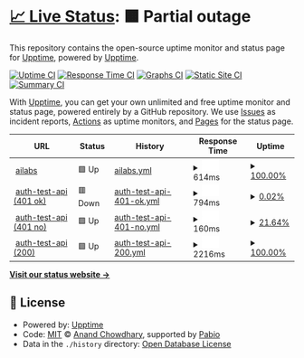 # [📈 Live Status](https://demo.upptime.js.org): <!--live status--> **🟧 Partial outage**

This repository contains the open-source uptime monitor and status page for [Upptime](https://upptime.js.org), powered by [Upptime](https://github.com/upptime/upptime).

[![Uptime CI](https://github.com/upptime/upptime/workflows/Uptime%20CI/badge.svg)](https://github.com/upptime/upptime/actions?query=workflow%3A%22Uptime+CI%22)
[![Response Time CI](https://github.com/upptime/upptime/workflows/Response%20Time%20CI/badge.svg)](https://github.com/upptime/upptime/actions?query=workflow%3A%22Response+Time+CI%22)
[![Graphs CI](https://github.com/upptime/upptime/workflows/Graphs%20CI/badge.svg)](https://github.com/upptime/upptime/actions?query=workflow%3A%22Graphs+CI%22)
[![Static Site CI](https://github.com/upptime/upptime/workflows/Static%20Site%20CI/badge.svg)](https://github.com/upptime/upptime/actions?query=workflow%3A%22Static+Site+CI%22)
[![Summary CI](https://github.com/upptime/upptime/workflows/Summary%20CI/badge.svg)](https://github.com/upptime/upptime/actions?query=workflow%3A%22Summary+CI%22)

With [Upptime](https://upptime.js.org), you can get your own unlimited and free uptime monitor and status page, powered entirely by a GitHub repository. We use [Issues](https://github.com/upptime/upptime/issues) as incident reports, [Actions](https://github.com/upptime/upptime/actions) as uptime monitors, and [Pages](https://demo.upptime.js.org) for the status page.

<!--start: status pages-->
<!-- This summary is generated by Upptime (https://github.com/upptime/upptime) -->
<!-- Do not edit this manually, your changes will be overwritten -->
<!-- prettier-ignore -->
| URL | Status | History | Response Time | Uptime |
| --- | ------ | ------- | ------------- | ------ |
| <img alt="" src="https://icons.duckduckgo.com/ip3/ailabs.monitorapp.com.ico" height="13"> [ailabs](https://ailabs.monitorapp.com) | 🟩 Up | [ailabs.yml](https://github.com/gakmax/ailabs-status/commits/HEAD/history/ailabs.yml) | <details><summary><img alt="Response time graph" src="./graphs/ailabs/response-time-week.png" height="20"> 614ms</summary><br><a href="https://ailabs.status/history/ailabs"><img alt="Response time 614" src="https://img.shields.io/endpoint?url=https%3A%2F%2Fraw.githubusercontent.com%2Fgakmax%2Failabs-status%2FHEAD%2Fapi%2Failabs%2Fresponse-time.json"></a><br><a href="https://ailabs.status/history/ailabs"><img alt="24-hour response time 614" src="https://img.shields.io/endpoint?url=https%3A%2F%2Fraw.githubusercontent.com%2Fgakmax%2Failabs-status%2FHEAD%2Fapi%2Failabs%2Fresponse-time-day.json"></a><br><a href="https://ailabs.status/history/ailabs"><img alt="7-day response time 614" src="https://img.shields.io/endpoint?url=https%3A%2F%2Fraw.githubusercontent.com%2Fgakmax%2Failabs-status%2FHEAD%2Fapi%2Failabs%2Fresponse-time-week.json"></a><br><a href="https://ailabs.status/history/ailabs"><img alt="30-day response time 614" src="https://img.shields.io/endpoint?url=https%3A%2F%2Fraw.githubusercontent.com%2Fgakmax%2Failabs-status%2FHEAD%2Fapi%2Failabs%2Fresponse-time-month.json"></a><br><a href="https://ailabs.status/history/ailabs"><img alt="1-year response time 614" src="https://img.shields.io/endpoint?url=https%3A%2F%2Fraw.githubusercontent.com%2Fgakmax%2Failabs-status%2FHEAD%2Fapi%2Failabs%2Fresponse-time-year.json"></a></details> | <details><summary><a href="https://ailabs.status/history/ailabs">100.00%</a></summary><a href="https://ailabs.status/history/ailabs"><img alt="All-time uptime 100.00%" src="https://img.shields.io/endpoint?url=https%3A%2F%2Fraw.githubusercontent.com%2Fgakmax%2Failabs-status%2FHEAD%2Fapi%2Failabs%2Fuptime.json"></a><br><a href="https://ailabs.status/history/ailabs"><img alt="24-hour uptime 100.00%" src="https://img.shields.io/endpoint?url=https%3A%2F%2Fraw.githubusercontent.com%2Fgakmax%2Failabs-status%2FHEAD%2Fapi%2Failabs%2Fuptime-day.json"></a><br><a href="https://ailabs.status/history/ailabs"><img alt="7-day uptime 100.00%" src="https://img.shields.io/endpoint?url=https%3A%2F%2Fraw.githubusercontent.com%2Fgakmax%2Failabs-status%2FHEAD%2Fapi%2Failabs%2Fuptime-week.json"></a><br><a href="https://ailabs.status/history/ailabs"><img alt="30-day uptime 100.00%" src="https://img.shields.io/endpoint?url=https%3A%2F%2Fraw.githubusercontent.com%2Fgakmax%2Failabs-status%2FHEAD%2Fapi%2Failabs%2Fuptime-month.json"></a><br><a href="https://ailabs.status/history/ailabs"><img alt="1-year uptime 100.00%" src="https://img.shields.io/endpoint?url=https%3A%2F%2Fraw.githubusercontent.com%2Fgakmax%2Failabs-status%2FHEAD%2Fapi%2Failabs%2Fuptime-year.json"></a></details>
| <img alt="" src="https://icons.duckduckgo.com/ip3/ailabs-api.monitorapp.com.ico" height="13"> [auth-test-api (401 ok)](https://ailabs-api.monitorapp.com/v1/analysis/file/status?id=100) | 🟥 Down | [auth-test-api-401-ok.yml](https://github.com/gakmax/ailabs-status/commits/HEAD/history/auth-test-api-401-ok.yml) | <details><summary><img alt="Response time graph" src="./graphs/auth-test-api-401-ok/response-time-week.png" height="20"> 794ms</summary><br><a href="https://ailabs.status/history/auth-test-api-401-ok"><img alt="Response time 794" src="https://img.shields.io/endpoint?url=https%3A%2F%2Fraw.githubusercontent.com%2Fgakmax%2Failabs-status%2FHEAD%2Fapi%2Fauth-test-api-401-ok%2Fresponse-time.json"></a><br><a href="https://ailabs.status/history/auth-test-api-401-ok"><img alt="24-hour response time 794" src="https://img.shields.io/endpoint?url=https%3A%2F%2Fraw.githubusercontent.com%2Fgakmax%2Failabs-status%2FHEAD%2Fapi%2Fauth-test-api-401-ok%2Fresponse-time-day.json"></a><br><a href="https://ailabs.status/history/auth-test-api-401-ok"><img alt="7-day response time 794" src="https://img.shields.io/endpoint?url=https%3A%2F%2Fraw.githubusercontent.com%2Fgakmax%2Failabs-status%2FHEAD%2Fapi%2Fauth-test-api-401-ok%2Fresponse-time-week.json"></a><br><a href="https://ailabs.status/history/auth-test-api-401-ok"><img alt="30-day response time 794" src="https://img.shields.io/endpoint?url=https%3A%2F%2Fraw.githubusercontent.com%2Fgakmax%2Failabs-status%2FHEAD%2Fapi%2Fauth-test-api-401-ok%2Fresponse-time-month.json"></a><br><a href="https://ailabs.status/history/auth-test-api-401-ok"><img alt="1-year response time 794" src="https://img.shields.io/endpoint?url=https%3A%2F%2Fraw.githubusercontent.com%2Fgakmax%2Failabs-status%2FHEAD%2Fapi%2Fauth-test-api-401-ok%2Fresponse-time-year.json"></a></details> | <details><summary><a href="https://ailabs.status/history/auth-test-api-401-ok">0.02%</a></summary><a href="https://ailabs.status/history/auth-test-api-401-ok"><img alt="All-time uptime 0.02%" src="https://img.shields.io/endpoint?url=https%3A%2F%2Fraw.githubusercontent.com%2Fgakmax%2Failabs-status%2FHEAD%2Fapi%2Fauth-test-api-401-ok%2Fuptime.json"></a><br><a href="https://ailabs.status/history/auth-test-api-401-ok"><img alt="24-hour uptime 0.02%" src="https://img.shields.io/endpoint?url=https%3A%2F%2Fraw.githubusercontent.com%2Fgakmax%2Failabs-status%2FHEAD%2Fapi%2Fauth-test-api-401-ok%2Fuptime-day.json"></a><br><a href="https://ailabs.status/history/auth-test-api-401-ok"><img alt="7-day uptime 0.02%" src="https://img.shields.io/endpoint?url=https%3A%2F%2Fraw.githubusercontent.com%2Fgakmax%2Failabs-status%2FHEAD%2Fapi%2Fauth-test-api-401-ok%2Fuptime-week.json"></a><br><a href="https://ailabs.status/history/auth-test-api-401-ok"><img alt="30-day uptime 0.02%" src="https://img.shields.io/endpoint?url=https%3A%2F%2Fraw.githubusercontent.com%2Fgakmax%2Failabs-status%2FHEAD%2Fapi%2Fauth-test-api-401-ok%2Fuptime-month.json"></a><br><a href="https://ailabs.status/history/auth-test-api-401-ok"><img alt="1-year uptime 0.02%" src="https://img.shields.io/endpoint?url=https%3A%2F%2Fraw.githubusercontent.com%2Fgakmax%2Failabs-status%2FHEAD%2Fapi%2Fauth-test-api-401-ok%2Fuptime-year.json"></a></details>
| <img alt="" src="https://icons.duckduckgo.com/ip3/ailabs-api.monitorapp.com.ico" height="13"> [auth-test-api (401 no)](https://ailabs-api.monitorapp.com/v1/analysis/file/status?id=100) | 🟩 Up | [auth-test-api-401-no.yml](https://github.com/gakmax/ailabs-status/commits/HEAD/history/auth-test-api-401-no.yml) | <details><summary><img alt="Response time graph" src="./graphs/auth-test-api-401-no/response-time-week.png" height="20"> 160ms</summary><br><a href="https://ailabs.status/history/auth-test-api-401-no"><img alt="Response time 160" src="https://img.shields.io/endpoint?url=https%3A%2F%2Fraw.githubusercontent.com%2Fgakmax%2Failabs-status%2FHEAD%2Fapi%2Fauth-test-api-401-no%2Fresponse-time.json"></a><br><a href="https://ailabs.status/history/auth-test-api-401-no"><img alt="24-hour response time 160" src="https://img.shields.io/endpoint?url=https%3A%2F%2Fraw.githubusercontent.com%2Fgakmax%2Failabs-status%2FHEAD%2Fapi%2Fauth-test-api-401-no%2Fresponse-time-day.json"></a><br><a href="https://ailabs.status/history/auth-test-api-401-no"><img alt="7-day response time 160" src="https://img.shields.io/endpoint?url=https%3A%2F%2Fraw.githubusercontent.com%2Fgakmax%2Failabs-status%2FHEAD%2Fapi%2Fauth-test-api-401-no%2Fresponse-time-week.json"></a><br><a href="https://ailabs.status/history/auth-test-api-401-no"><img alt="30-day response time 160" src="https://img.shields.io/endpoint?url=https%3A%2F%2Fraw.githubusercontent.com%2Fgakmax%2Failabs-status%2FHEAD%2Fapi%2Fauth-test-api-401-no%2Fresponse-time-month.json"></a><br><a href="https://ailabs.status/history/auth-test-api-401-no"><img alt="1-year response time 160" src="https://img.shields.io/endpoint?url=https%3A%2F%2Fraw.githubusercontent.com%2Fgakmax%2Failabs-status%2FHEAD%2Fapi%2Fauth-test-api-401-no%2Fresponse-time-year.json"></a></details> | <details><summary><a href="https://ailabs.status/history/auth-test-api-401-no">21.64%</a></summary><a href="https://ailabs.status/history/auth-test-api-401-no"><img alt="All-time uptime 21.64%" src="https://img.shields.io/endpoint?url=https%3A%2F%2Fraw.githubusercontent.com%2Fgakmax%2Failabs-status%2FHEAD%2Fapi%2Fauth-test-api-401-no%2Fuptime.json"></a><br><a href="https://ailabs.status/history/auth-test-api-401-no"><img alt="24-hour uptime 21.64%" src="https://img.shields.io/endpoint?url=https%3A%2F%2Fraw.githubusercontent.com%2Fgakmax%2Failabs-status%2FHEAD%2Fapi%2Fauth-test-api-401-no%2Fuptime-day.json"></a><br><a href="https://ailabs.status/history/auth-test-api-401-no"><img alt="7-day uptime 21.64%" src="https://img.shields.io/endpoint?url=https%3A%2F%2Fraw.githubusercontent.com%2Fgakmax%2Failabs-status%2FHEAD%2Fapi%2Fauth-test-api-401-no%2Fuptime-week.json"></a><br><a href="https://ailabs.status/history/auth-test-api-401-no"><img alt="30-day uptime 21.64%" src="https://img.shields.io/endpoint?url=https%3A%2F%2Fraw.githubusercontent.com%2Fgakmax%2Failabs-status%2FHEAD%2Fapi%2Fauth-test-api-401-no%2Fuptime-month.json"></a><br><a href="https://ailabs.status/history/auth-test-api-401-no"><img alt="1-year uptime 21.64%" src="https://img.shields.io/endpoint?url=https%3A%2F%2Fraw.githubusercontent.com%2Fgakmax%2Failabs-status%2FHEAD%2Fapi%2Fauth-test-api-401-no%2Fuptime-year.json"></a></details>
| <img alt="" src="https://icons.duckduckgo.com/ip3/ailabs-api.monitorapp.com.ico" height="13"> [auth-test-api (200)](https://ailabs-api.monitorapp.com/v1/analysis/file/status?id=100) | 🟩 Up | [auth-test-api-200.yml](https://github.com/gakmax/ailabs-status/commits/HEAD/history/auth-test-api-200.yml) | <details><summary><img alt="Response time graph" src="./graphs/auth-test-api-200/response-time-week.png" height="20"> 2216ms</summary><br><a href="https://ailabs.status/history/auth-test-api-200"><img alt="Response time 2216" src="https://img.shields.io/endpoint?url=https%3A%2F%2Fraw.githubusercontent.com%2Fgakmax%2Failabs-status%2FHEAD%2Fapi%2Fauth-test-api-200%2Fresponse-time.json"></a><br><a href="https://ailabs.status/history/auth-test-api-200"><img alt="24-hour response time 2216" src="https://img.shields.io/endpoint?url=https%3A%2F%2Fraw.githubusercontent.com%2Fgakmax%2Failabs-status%2FHEAD%2Fapi%2Fauth-test-api-200%2Fresponse-time-day.json"></a><br><a href="https://ailabs.status/history/auth-test-api-200"><img alt="7-day response time 2216" src="https://img.shields.io/endpoint?url=https%3A%2F%2Fraw.githubusercontent.com%2Fgakmax%2Failabs-status%2FHEAD%2Fapi%2Fauth-test-api-200%2Fresponse-time-week.json"></a><br><a href="https://ailabs.status/history/auth-test-api-200"><img alt="30-day response time 2216" src="https://img.shields.io/endpoint?url=https%3A%2F%2Fraw.githubusercontent.com%2Fgakmax%2Failabs-status%2FHEAD%2Fapi%2Fauth-test-api-200%2Fresponse-time-month.json"></a><br><a href="https://ailabs.status/history/auth-test-api-200"><img alt="1-year response time 2216" src="https://img.shields.io/endpoint?url=https%3A%2F%2Fraw.githubusercontent.com%2Fgakmax%2Failabs-status%2FHEAD%2Fapi%2Fauth-test-api-200%2Fresponse-time-year.json"></a></details> | <details><summary><a href="https://ailabs.status/history/auth-test-api-200">100.00%</a></summary><a href="https://ailabs.status/history/auth-test-api-200"><img alt="All-time uptime 100.00%" src="https://img.shields.io/endpoint?url=https%3A%2F%2Fraw.githubusercontent.com%2Fgakmax%2Failabs-status%2FHEAD%2Fapi%2Fauth-test-api-200%2Fuptime.json"></a><br><a href="https://ailabs.status/history/auth-test-api-200"><img alt="24-hour uptime 100.00%" src="https://img.shields.io/endpoint?url=https%3A%2F%2Fraw.githubusercontent.com%2Fgakmax%2Failabs-status%2FHEAD%2Fapi%2Fauth-test-api-200%2Fuptime-day.json"></a><br><a href="https://ailabs.status/history/auth-test-api-200"><img alt="7-day uptime 100.00%" src="https://img.shields.io/endpoint?url=https%3A%2F%2Fraw.githubusercontent.com%2Fgakmax%2Failabs-status%2FHEAD%2Fapi%2Fauth-test-api-200%2Fuptime-week.json"></a><br><a href="https://ailabs.status/history/auth-test-api-200"><img alt="30-day uptime 100.00%" src="https://img.shields.io/endpoint?url=https%3A%2F%2Fraw.githubusercontent.com%2Fgakmax%2Failabs-status%2FHEAD%2Fapi%2Fauth-test-api-200%2Fuptime-month.json"></a><br><a href="https://ailabs.status/history/auth-test-api-200"><img alt="1-year uptime 100.00%" src="https://img.shields.io/endpoint?url=https%3A%2F%2Fraw.githubusercontent.com%2Fgakmax%2Failabs-status%2FHEAD%2Fapi%2Fauth-test-api-200%2Fuptime-year.json"></a></details>

<!--end: status pages-->

[**Visit our status website →**](https://demo.upptime.js.org)

## 📄 License

- Powered by: [Upptime](https://github.com/upptime/upptime)
- Code: [MIT](./LICENSE) © [Anand Chowdhary](https://anandchowdhary.com), supported by [Pabio](https://pabio.com)
- Data in the `./history` directory: [Open Database License](https://opendatacommons.org/licenses/odbl/1-0/)
